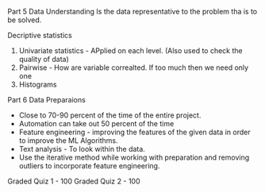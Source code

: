 Part 5 Data Understanding 
Is the data representative to the problem tha is to be solved. 

Decriptive statistics 
1. Univariate statistics - APplied on each level. (Also used to check the quality of data)
2. Pairwise - How are variable correalted. If too much then we need only one 
3. Histograms 


Part 6 Data Preparaions
- Close to 70-90 percent of the time of the entire project.
- Automation can take out 50 percent of the time 
- Feature engineering - improving the features of the given data in order to improve the ML Algorithms.
- Text analysis - To look within the data.
- Use the iterative method while working with preparation and removing outliers to incorporate feature engineering.

Graded Quiz 1 - 100
Graded Quiz 2 - 100